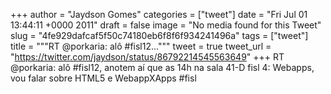 
+++
author = "Jaydson Gomes"
categories = ["tweet"]
date = "Fri Jul 01 13:44:11 +0000 2011"
draft = false
image = "No media found for this Tweet"
slug = "4fe929dafcaf5f50c74180eb6f8f6f934241496a"
tags = ["tweet"]
title = """RT @porkaria: alô #fisl12..."""
tweet = true
tweet_url = "https://twitter.com/jaydson/status/86792214545563649"
+++
RT @porkaria: alô #fisl12, anotem aí que as 14h na sala 41-D fisl 4: Webapps, vou falar sobre HTML5 e WebappXApps #fisl
